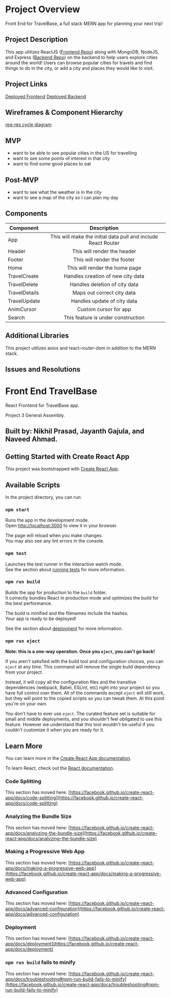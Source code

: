 # Project Overview

Front End for TravelBase, a full stack MERN app for planning your next trip! 

## Project Description

This app utilizes ReactJS ([Frontend Repo](https://github.com/nprasad2077/front-end-travel-app)) along with MongoDB, NodeJS, and Express ([Backend Repo](https://github.com/nprasad2077/back-end-travel-app)) on the backend to help users explore cities around the world! Users can browse popular cities for travels and find things to do in the city, or add a city and places they would like to visit. 

## Project Links

[Deployed Frontend](https://front-end-travel-app.vercel.app/)
[Deployed Backend](https://backend-travelapp.fly.dev)

## Wireframes & Component Hierarchy

[req-res cycle diagram](https://media.git.generalassemb.ly/user/45667/files/83861bad-6fae-4c47-9d73-0fc8d3f12986)

## MVP 

- want to be able to see popular cities in the US for travelling
- want to see some points of interest in that city
- want to find some good places to eat

## Post-MVP

- want to see what the weather is in the city
- want to see a map of the city so I can plan my day

## Components

| Component | Description | 
| --- | :---: |  
| App | This will make the initial data pull and include React Router | 
| Header | This will render the header | 
| Footer | This will render the footer | 
| Home | This will render the home page | 
| TravelCreate | Handles creation of new city data | 
| TravelDelete | Handles deletion of city data | 
| TravelDetails | Maps out correct city data | 
| TravelUpdate | Handles update of city data | 
| AnimCursor | Custom cursor for app | 
| Search | This feature is under construction | 

## Additional Libraries

This project utilizes axios and react-router-dom in addition to the MERN stack. 

## Issues and Resolutions

# Front End TravelBase

React Frontend for TravelBase app.

Project 3 General Assembly. 

## Built by: Nikhil Prasad, Jayanth Gajula, and Naveed Ahmad.

## Getting Started with Create React App

This project was bootstrapped with [Create React App](https://github.com/facebook/create-react-app).

## Available Scripts

In the project directory, you can run:

### `npm start`

Runs the app in the development mode.\
Open [http://localhost:3000](http://localhost:3000) to view it in your browser.

The page will reload when you make changes.\
You may also see any lint errors in the console.

### `npm test`

Launches the test runner in the interactive watch mode.\
See the section about [running tests](https://facebook.github.io/create-react-app/docs/running-tests) for more information.

### `npm run build`

Builds the app for production to the `build` folder.\
It correctly bundles React in production mode and optimizes the build for the best performance.

The build is minified and the filenames include the hashes.\
Your app is ready to be deployed!

See the section about [deployment](https://facebook.github.io/create-react-app/docs/deployment) for more information.

### `npm run eject`

**Note: this is a one-way operation. Once you `eject`, you can't go back!**

If you aren't satisfied with the build tool and configuration choices, you can `eject` at any time. This command will remove the single build dependency from your project.

Instead, it will copy all the configuration files and the transitive dependencies (webpack, Babel, ESLint, etc) right into your project so you have full control over them. All of the commands except `eject` will still work, but they will point to the copied scripts so you can tweak them. At this point you're on your own.

You don't have to ever use `eject`. The curated feature set is suitable for small and middle deployments, and you shouldn't feel obligated to use this feature. However we understand that this tool wouldn't be useful if you couldn't customize it when you are ready for it.

## Learn More

You can learn more in the [Create React App documentation](https://facebook.github.io/create-react-app/docs/getting-started).

To learn React, check out the [React documentation](https://reactjs.org/).

### Code Splitting

This section has moved here: [https://facebook.github.io/create-react-app/docs/code-splitting](https://facebook.github.io/create-react-app/docs/code-splitting)

### Analyzing the Bundle Size

This section has moved here: [https://facebook.github.io/create-react-app/docs/analyzing-the-bundle-size](https://facebook.github.io/create-react-app/docs/analyzing-the-bundle-size)

### Making a Progressive Web App

This section has moved here: [https://facebook.github.io/create-react-app/docs/making-a-progressive-web-app](https://facebook.github.io/create-react-app/docs/making-a-progressive-web-app)

### Advanced Configuration

This section has moved here: [https://facebook.github.io/create-react-app/docs/advanced-configuration](https://facebook.github.io/create-react-app/docs/advanced-configuration)

### Deployment

This section has moved here: [https://facebook.github.io/create-react-app/docs/deployment](https://facebook.github.io/create-react-app/docs/deployment)

### `npm run build` fails to minify

This section has moved here: [https://facebook.github.io/create-react-app/docs/troubleshooting#npm-run-build-fails-to-minify](https://facebook.github.io/create-react-app/docs/troubleshooting#npm-run-build-fails-to-minify)

